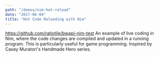 ```yaml
---
path: "/demos/nim-hot-reload"
date: "2017-06-04"
title: "Hot Code Reloading with Nim"
---
```


https://github.com/ratiotile/bwapi-nim-test
An example of live coding in Nim, where the code changes are compiled and updated in a running program. This is particularly useful for game programming. Inspired by Casey Muratori's Handmade Hero series.
